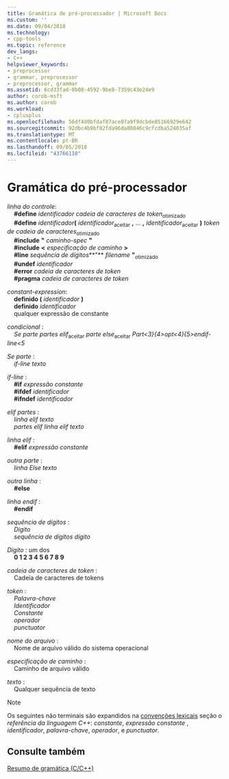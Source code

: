 ```yaml
---
title: Gramática de pré-processador | Microsoft Docs
ms.custom: ''
ms.date: 09/04/2018
ms.technology:
- cpp-tools
ms.topic: reference
dev_langs:
- C++
helpviewer_keywords:
- preprocessor
- grammar, preprocessor
- preprocessor, grammar
ms.assetid: 6cd33fad-0b08-4592-9be8-7359c43e24e9
author: corob-msft
ms.author: corob
ms.workload:
- cplusplus
ms.openlocfilehash: 56df4d0bfdaf87ace87a9f9dcbde85166929e642
ms.sourcegitcommit: 92dbc4b9bf82fda96da80846c9cfcdba524035af
ms.translationtype: MT
ms.contentlocale: pt-BR
ms.lasthandoff: 09/05/2018
ms.locfileid: "43766110"
---
```

# <a name="preprocessor-grammar"></a>Gramática do pré-processador

*linha do controle*:<br/>
&nbsp;&nbsp;&nbsp;&nbsp;**#define** *identificador* *cadeia de caracteres de token*<sub>otimizado</sub><br/>
&nbsp;&nbsp;&nbsp;&nbsp;**#define** <em>identificador</em>**(** *identificador*<sub>aceitar</sub> **,** ... **,** *identificador*<sub>aceitar</sub> **)** *token de cadeia de caracteres*<sub>otimizado</sub><br/>
&nbsp;&nbsp;&nbsp;&nbsp;**#include** **"** *caminho-spec* **"**<br/>
&nbsp;&nbsp;&nbsp;&nbsp;**#include** **\<** *especificação de caminho* **>**<br/>
&nbsp;&nbsp;&nbsp;&nbsp;**#line** *sequência de dígitos***"** *filename* **"**<sub>otimizado  </sub><br/>
&nbsp;&nbsp;&nbsp;&nbsp;**#undef** *identificador*<br/>
&nbsp;&nbsp;&nbsp;&nbsp;**#error** *cadeia de caracteres de token*<br/>
&nbsp;&nbsp;&nbsp;&nbsp;**#pragma** *cadeia de caracteres de token*

*constant-expression*:<br/>
&nbsp;&nbsp;&nbsp;&nbsp;**definido (** *identificador* **)**<br/>
&nbsp;&nbsp;&nbsp;&nbsp;**definido** *identificador*<br/>
&nbsp;&nbsp;&nbsp;&nbsp;qualquer expressão de constante

*condicional* :<br/>
&nbsp;&nbsp;&nbsp;&nbsp;*Se parte* *partes elif*<sub>aceitar</sub> *parte else*<sub>aceitar</sub> *Part&lt;3}{4&gt;opt&lt;4}{5&gt;endif-line&lt;5*

*Se parte* :<br/>
&nbsp;&nbsp;&nbsp;&nbsp;*if-line* *texto*

*if-line* :<br/>
&nbsp;&nbsp;&nbsp;&nbsp;**#if** *expressão constante*<br/>
&nbsp;&nbsp;&nbsp;&nbsp;**#ifdef** *identificador*<br/>
&nbsp;&nbsp;&nbsp;&nbsp;**#ifndef** *identificador*

*elif partes* :<br/>
&nbsp;&nbsp;&nbsp;&nbsp;*linha elif* *texto*<br/>
&nbsp;&nbsp;&nbsp;&nbsp;*partes elif* *linha elif* *texto*

*linha elif* :<br/>
&nbsp;&nbsp;&nbsp;&nbsp;**#elif** *expressão constante*

*outra parte* :<br/>
&nbsp;&nbsp;&nbsp;&nbsp;*linha Else* *texto*

*outra linha* :<br/>
&nbsp;&nbsp;&nbsp;&nbsp;**#else**

*linha endif* :<br/>
&nbsp;&nbsp;&nbsp;&nbsp;**#endif**

*sequência de dígitos* :<br/>
&nbsp;&nbsp;&nbsp;&nbsp;*Dígito*<br/>
&nbsp;&nbsp;&nbsp;&nbsp;*sequência de dígitos* *dígito*

*Dígito* : um dos<br/>
&nbsp;&nbsp;&nbsp;&nbsp;**0 1 2 3 4 5 6 7 8 9**

*cadeia de caracteres de token* :<br/>
&nbsp;&nbsp;&nbsp;&nbsp;Cadeia de caracteres de tokens

*token* :<br/>
&nbsp;&nbsp;&nbsp;&nbsp;*Palavra-chave*<br/>
&nbsp;&nbsp;&nbsp;&nbsp;*Identificador*<br/>
&nbsp;&nbsp;&nbsp;&nbsp;*Constante*<br/>
&nbsp;&nbsp;&nbsp;&nbsp;*operador*<br/>
&nbsp;&nbsp;&nbsp;&nbsp;*punctuator*

*nome do arquivo* :<br/>
&nbsp;&nbsp;&nbsp;&nbsp;Nome de arquivo válido do sistema operacional

*especificação de caminho* :<br/>
&nbsp;&nbsp;&nbsp;&nbsp;Caminho de arquivo válido

*texto* :<br/>
&nbsp;&nbsp;&nbsp;&nbsp;Qualquer sequência de texto

> [!NOTE]
> Os seguintes não terminais são expandidos na [convenções lexicais](../cpp/lexical-conventions.md) seção o *referência da linguagem C++*: *constante*, *expressão constante* , *identificador*, *palavra-chave*, *operador*, e *punctuator*.

## <a name="see-also"></a>Consulte também

[Resumo de gramática (C/C++)](../preprocessor/grammar-summary-c-cpp.md)